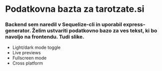 # Podatkovna bazta za tarotzate.si

### Backend sem naredil v Sequelize-cli in uporabil express-generator. Želim ustvariti podatkovno bazo za ves tekst, ki bo navoljo na frontendu. Tudi slike.

- Light/dark mode toggle
- Live previews
- Fullscreen mode
- Cross platform
